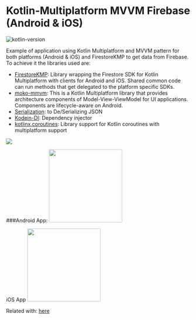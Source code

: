 # Kotlin-Multiplatform MVVM Firebase (Android & iOS)
![kotlin-version](https://img.shields.io/badge/kotlin-1.3.50-orange)

Example of application using Kotlin Multiplatform and MVVM pattern for both platforms (Android & iOS) and FirestoreKMP to get data from Firebase. To achieve it the libraries used are:

- [FirestoreKMP](https://github.com/touchlab/FirestoreKMP): Library wrapping the Firestore SDK for Kotlin Multiplatform with clients for Android and iOS. Shared common code can run methods that get delegated to the platform specific SDKs.
- [moko-mmvm](https://github.com/icerockdev/moko-mvvm): This is a Kotlin Multiplatform library that provides architecture components of Model-View-ViewModel for UI applications. Components are lifecycle-aware on Android.
- [Serialization](https://github.com/Kotlin/kotlinx.serialization): to De/Serializing JSON 
- [Kodein-DI](https://github.com/Kodein-Framework/Kodein-DI): Dependency injector
- [kotlinx.coroutines](https://github.com/Kotlin/kotlinx.coroutines): Library support for Kotlin coroutines with multiplatform support

<img src="https://github.com/jarroyoesp/KotlinMultiplatform_Firebase_MVVM/blob/master/images/KMP_MVVM_Firebase_schema.png">

###Android App:
<img src="https://github.com/jarroyoesp/KotlinMultiplatform_Firebase_MVVM/blob/master/images/androidAppResult.png" width="200">

iOS App
<img src="https://github.com/jarroyoesp/KotlinMultiplatform_Firebase_MVVM/blob/master/images/iOSAppResult.png" width="200">

Related with: [here](https://proandroiddev.com/kotlin-multiplatform-mvvm-clean-architecture-f20b99f90b95)


